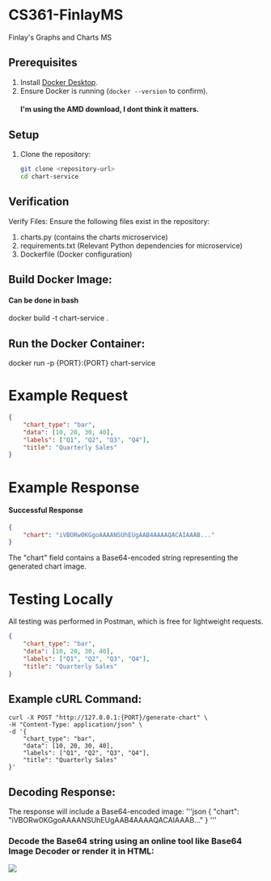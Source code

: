 # CS361-FinlayMS
Finlay's Graphs and Charts MS

## Prerequisites
1. Install [Docker Desktop](https://www.docker.com/products/docker-desktop).
2. Ensure Docker is running (`docker --version` to confirm).
   #### I'm using the AMD download, I dont think it matters.

## Setup

1. Clone the repository:
   ```bash
   git clone <repository-url>
   cd chart-service
   ```
## Verification 

Verify Files: Ensure the following files exist in the repository:

1. charts.py (contains the charts microservice)
2. requirements.txt (Relevant Python dependencies for microservice)
3. Dockerfile (Docker configuration)

## Build Docker Image:
#### Can be done in bash
   docker build -t chart-service .
## Run the Docker Container:
   docker run -p {PORT}:{PORT} chart-service

# Example Request
   ```json
   {
       "chart_type": "bar",
       "data": [10, 20, 30, 40],
       "labels": ["Q1", "Q2", "Q3", "Q4"],
       "title": "Quarterly Sales"
   }
   ```
# Example Response
   #### Successful Response
   ```json
   {
       "chart": "iVBORw0KGgoAAAANSUhEUgAAB4AAAAQACAIAAAB..."
   }
   ```
   The "chart" field contains a Base64-encoded string representing the generated chart image.

# Testing Locally

All testing was performed in Postman, which is free for lightweight requests. 
   ```json
   {
       "chart_type": "bar",
       "data": [10, 20, 30, 40],
       "labels": ["Q1", "Q2", "Q3", "Q4"],
       "title": "Quarterly Sales"
   }
   ```
## Example cURL Command:
   ```curl
   curl -X POST "http://127.0.0.1:{PORT}/generate-chart" \
   -H "Content-Type: application/json" \
   -d '{
       "chart_type": "bar",
       "data": [10, 20, 30, 40],
       "labels": ["Q1", "Q2", "Q3", "Q4"],
       "title": "Quarterly Sales"
   }'
   ```
## Decoding Response:
The response will include a Base64-encoded image:
   '''json
   {
       "chart": "iVBORw0KGgoAAAANSUhEUgAAB4AAAAQACAIAAAB..."
   }
   '''
### Decode the Base64 string using an online tool like Base64 Image Decoder or render it in HTML:

   <img src="data:image/png;base64,iVBORw0KGgoAAAANSUhEUgAAB4AAAAQACAIAAAB..." />

